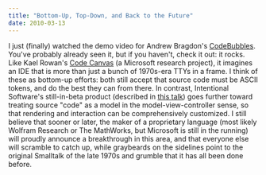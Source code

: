 ```yaml
---
title: "Bottom-Up, Top-Down, and Back to the Future"
date: 2010-03-13
---
```

I just (finally) watched the demo video for Andrew Bragdon's <a href="http://www.cs.brown.edu/people/acb/codebubbles_site.htm">CodeBubbles</a>. You've probably already seen it, but if you haven't, check it out: it rocks. Like Kael Rowan's <a href="http://blogs.msdn.com/kaelr/archive/2009/03/26/code-canvas.aspx">Code Canvas</a> (a Microsoft research project), it imagines an IDE that is more than just a bunch of 1970s-era TTYs in a frame. I think of these as bottom-up efforts: both still accept that source code must be ASCII tokens, and do the best they can from there. In contrast, Intentional Software's still-in-beta product (described in <a href="http://msdn.microsoft.com/en-us/data/dd727740.aspx">this talk</a>) goes further toward treating source "code" as a model in the model-view-controller sense, so that rendering and interaction can be comprehensively customized.  I still believe that sooner or later, the maker of a proprietary language (most likely Wolfram Research or The MathWorks, but Microsoft is still in the running) will proudly announce a breakthrough in this area, and that everyone else will scramble to catch up, while graybeards on the sidelines point to the original Smalltalk of the late 1970s and grumble that it has all been done before.
